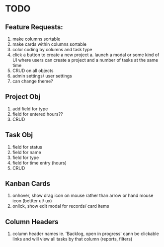 # TODO

## Feature Requests:
1. make columns sortable
2. make cards within columns sortable
3. color coding by columns and task type
4. click a button to create a new project
	a. launch a modal or some kind of UI where users can create a project and a number of tasks at the same time
5. CRUD on all objects
6. admin settings/ user settings
7. can change theme?

## Project Obj
1. add field for type
2. field for entered hours??
3. CRUD

## Task Obj
1. field for status
2. field for name
3. field for type
4. field for time entry (hours)
5. CRUD

## Kanban Cards
1. onhover, show drag icon on mouse rather than arrow or hand mouse icon (bettter ui/ ux)
2. onlick, show edit modal for records/ card items

## Column Headers
1. column header names ie. 'Backlog, open in progress' cann be clickable links and 	   will view all tasks by that column (reports, filters)